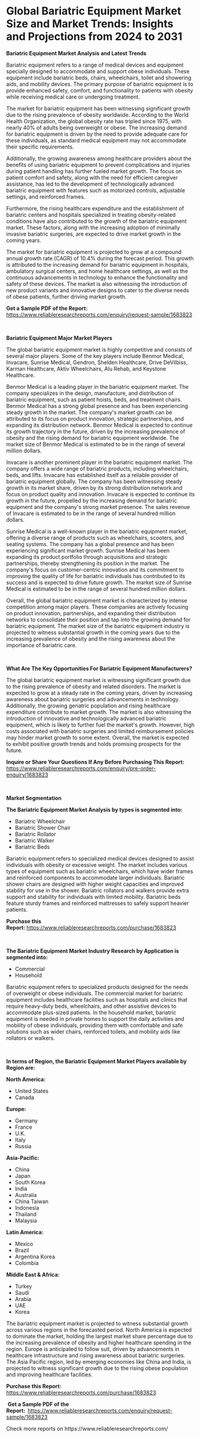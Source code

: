 <p><h1>Global Bariatric Equipment Market Size and Market Trends: Insights and Projections from 2024 to 2031</h1></p><p><strong>Bariatric Equipment Market Analysis and Latest Trends</strong></p>
<p><p>Bariatric equipment refers to a range of medical devices and equipment specially designed to accommodate and support obese individuals. These equipment include bariatric beds, chairs, wheelchairs, toilet and showering aids, and mobility devices. The primary purpose of bariatric equipment is to provide enhanced safety, comfort, and functionality to patients with obesity while receiving medical care or undergoing treatment.</p><p>The market for bariatric equipment has been witnessing significant growth due to the rising prevalence of obesity worldwide. According to the World Health Organization, the global obesity rate has tripled since 1975, with nearly 40% of adults being overweight or obese. The increasing demand for bariatric equipment is driven by the need to provide adequate care for these individuals, as standard medical equipment may not accommodate their specific requirements.</p><p>Additionally, the growing awareness among healthcare providers about the benefits of using bariatric equipment to prevent complications and injuries during patient handling has further fueled market growth. The focus on patient comfort and safety, along with the need for efficient caregiver assistance, has led to the development of technologically advanced bariatric equipment with features such as motorized controls, adjustable settings, and reinforced frames.</p><p>Furthermore, the rising healthcare expenditure and the establishment of bariatric centers and hospitals specialized in treating obesity-related conditions have also contributed to the growth of the bariatric equipment market. These factors, along with the increasing adoption of minimally invasive bariatric surgeries, are expected to drive market growth in the coming years.</p><p>The market for bariatric equipment is projected to grow at a compound annual growth rate (CAGR) of 10.4% during the forecast period. This growth is attributed to the increasing demand for bariatric equipment in hospitals, ambulatory surgical centers, and home healthcare settings, as well as the continuous advancements in technology to enhance the functionality and safety of these devices. The market is also witnessing the introduction of new product variants and innovative designs to cater to the diverse needs of obese patients, further driving market growth.</p></p>
<p><strong>Get a Sample PDF of the Report:&nbsp;</strong> <a href="https://www.reliableresearchreports.com/enquiry/request-sample/1683823">https://www.reliableresearchreports.com/enquiry/request-sample/1683823</a></p>
<p>&nbsp;</p>
<p><strong>Bariatric Equipment Major Market Players</strong></p>
<p><p>The global bariatric equipment market is highly competitive and consists of several major players. Some of the key players include Benmor Medical, Invacare, Sunrise Medical, Gendron, Shelden Healthcare, Drive DeVilbiss, Karman Healthcare, Aktiv Wheelchairs, Alu Rehab, and Keystone Healthcare.</p><p>Benmor Medical is a leading player in the bariatric equipment market. The company specializes in the design, manufacture, and distribution of bariatric equipment, such as patient hoists, beds, and treatment chairs. Benmor Medical has a strong global presence and has been experiencing steady growth in the market. The company's market growth can be attributed to its focus on product innovation, strategic partnerships, and expanding its distribution network. Benmor Medical is expected to continue its growth trajectory in the future, driven by the increasing prevalence of obesity and the rising demand for bariatric equipment worldwide. The market size of Benmor Medical is estimated to be in the range of several million dollars.</p><p>Invacare is another prominent player in the bariatric equipment market. The company offers a wide range of bariatric products, including wheelchairs, beds, and lifts. Invacare has established itself as a reliable provider of bariatric equipment globally. The company has been witnessing steady growth in its market share, driven by its strong distribution network and focus on product quality and innovation. Invacare is expected to continue its growth in the future, propelled by the increasing demand for bariatric equipment and the company's strong market presence. The sales revenue of Invacare is estimated to be in the range of several hundred million dollars.</p><p>Sunrise Medical is a well-known player in the bariatric equipment market, offering a diverse range of products such as wheelchairs, scooters, and seating systems. The company has a global presence and has been experiencing significant market growth. Sunrise Medical has been expanding its product portfolio through acquisitions and strategic partnerships, thereby strengthening its position in the market. The company's focus on customer-centric innovation and its commitment to improving the quality of life for bariatric individuals has contributed to its success and is expected to drive future growth. The market size of Sunrise Medical is estimated to be in the range of several hundred million dollars.</p><p>Overall, the global bariatric equipment market is characterized by intense competition among major players. These companies are actively focusing on product innovation, partnerships, and expanding their distribution networks to consolidate their position and tap into the growing demand for bariatric equipment. The market size of the bariatric equipment industry is projected to witness substantial growth in the coming years due to the increasing prevalence of obesity and the rising awareness about the importance of bariatric care.</p></p>
<p>&nbsp;</p>
<p><strong>What Are The Key Opportunities For Bariatric Equipment Manufacturers?</strong></p>
<p><p>The global bariatric equipment market is witnessing significant growth due to the rising prevalence of obesity and related disorders. The market is expected to grow at a steady rate in the coming years, driven by increasing awareness about bariatric surgeries and advancements in technology. Additionally, the growing geriatric population and rising healthcare expenditure contribute to market growth. The market is also witnessing the introduction of innovative and technologically advanced bariatric equipment, which is likely to further fuel the market's growth. However, high costs associated with bariatric surgeries and limited reimbursement policies may hinder market growth to some extent. Overall, the market is expected to exhibit positive growth trends and holds promising prospects for the future.</p></p>
<p><strong>Inquire or Share Your Questions If Any Before Purchasing This Report:</strong> <a href="https://www.reliableresearchreports.com/enquiry/pre-order-enquiry/1683823">https://www.reliableresearchreports.com/enquiry/pre-order-enquiry/1683823</a></p>
<p>&nbsp;</p>
<p><strong>Market Segmentation</strong></p>
<p><strong>The Bariatric Equipment Market Analysis by types is segmented into:</strong></p>
<p><ul><li>Bariatric Wheelchair</li><li>Bariatric Shower Chair</li><li>Bariatric Rollator</li><li>Bariatric Walker</li><li>Bariatric Beds</li></ul></p>
<p><p>Bariatric equipment refers to specialized medical devices designed to assist individuals with obesity or excessive weight. The market includes various types of equipment such as bariatric wheelchairs, which have wider frames and reinforced components to accommodate larger individuals. Bariatric shower chairs are designed with higher weight capacities and improved stability for use in the shower. Bariatric rollators and walkers provide extra support and stability for individuals with limited mobility. Bariatric beds feature sturdy frames and reinforced mattresses to safely support heavier patients.</p></p>
<p><strong>Purchase this Report:&nbsp;</strong><a href="https://www.reliableresearchreports.com/purchase/1683823">https://www.reliableresearchreports.com/purchase/1683823</a></p>
<p>&nbsp;</p>
<p><strong>The Bariatric Equipment Market Industry Research by Application is segmented into:</strong></p>
<p><ul><li>Commercial</li><li>Household</li></ul></p>
<p><p>Bariatric equipment refers to specialized products designed for the needs of overweight or obese individuals. The commercial market for bariatric equipment includes healthcare facilities such as hospitals and clinics that require heavy-duty beds, wheelchairs, and other assistive devices to accommodate plus-sized patients. In the household market, bariatric equipment is needed in private homes to support the daily activities and mobility of obese individuals, providing them with comfortable and safe solutions such as wider chairs, reinforced toilets, and mobility aids like rollators or walkers.</p></p>
<p>&nbsp;</p>
<p><strong>In terms of Region, the Bariatric Equipment Market Players available by Region are:</strong></p>
<p>
    <p> <strong> North America: </strong>
        <ul>
            <li>United States</li>
            <li>Canada</li>
        </ul>
        </p> 
    <p> <strong> Europe: </strong>
        <ul>
            <li>Germany</li>
            <li>France</li>
            <li>U.K.</li>
            <li>Italy</li>
            <li>Russia</li>
        </ul>
        </p> 
    <p> <strong> Asia-Pacific: </strong>
        <ul>
            <li>China</li>
            <li>Japan</li>
            <li>South Korea</li>
            <li>India</li>
            <li>Australia</li>
            <li>China Taiwan</li>
            <li>Indonesia</li>
            <li>Thailand</li>
            <li>Malaysia</li>
        </ul>
        </p> 
    <p> <strong> Latin America: </strong>
        <ul>
            <li>Mexico</li>
            <li>Brazil</li>
            <li>Argentina Korea</li>
            <li>Colombia</li>
        </ul>
        </p> 
    <p> <strong> Middle East & Africa: </strong>
        <ul>
            <li>Turkey</li>
            <li>Saudi</li>
            <li>Arabia</li>
            <li>UAE</li>
            <li>Korea</li>
        </ul>
    </p>
    </p>
<p><p>The bariatric equipment market is projected to witness substantial growth across various regions in the forecasted period. North America is expected to dominate the market, holding the largest market share percentage due to the increasing prevalence of obesity and higher healthcare spending in the region. Europe is anticipated to follow suit, driven by advancements in healthcare infrastructure and rising awareness about bariatric surgeries. The Asia Pacific region, led by emerging economies like China and India, is projected to witness significant growth due to the rising obese population and improving healthcare facilities.</p></p>
<p><strong>Purchase this Report: </strong><a href="https://www.reliableresearchreports.com/purchase/1683823">https://www.reliableresearchreports.com/purchase/1683823</a></p>
<p>&nbsp;<strong>Get a Sample PDF of the Report:&nbsp;&nbsp;</strong><a href="https://www.reliableresearchreports.com/enquiry/request-sample/1683823">https://www.reliableresearchreports.com/enquiry/request-sample/1683823</a></p>
<p><strong></strong></p>
<p>Check more reports on https://www.reliableresearchreports.com/</p>